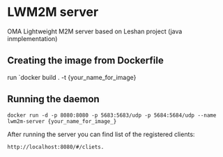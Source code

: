 LWM2M server
===========
OMA Lightweight M2M server based on Leshan project (java inmplementation)


Creating the image from Dockerfile
------------------
run `docker build . -t {your_name_for_image}


Running the daemon
-----------------

`docker run -d -p 8080:8080 -p 5683:5683/udp -p 5684:5684/udp --name lwm2m-server {your_name_for_image_}`


After running the server you can find list of the registered clients: 

`http://localhost:8080/#/cliets.`

